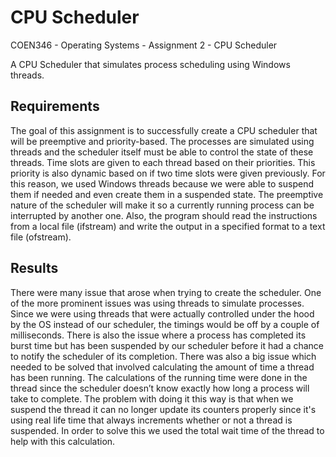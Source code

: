 # CPU Scheduler
COEN346 - Operating Systems - Assignment 2 - CPU Scheduler

A CPU Scheduler that simulates process scheduling using Windows threads.

## Requirements
The goal of this assignment is to successfully create a CPU scheduler that will be preemptive and priority-based. The processes are simulated using threads and the scheduler itself must be able to control the state of these threads. Time slots are given to each thread based on their priorities. This priority is also dynamic based on if two time slots were given previously. For this reason, we used Windows threads because we were able to suspend them if needed and even create them in a suspended state. The preemptive nature of the scheduler will make it so a currently running process can be interrupted by another one. Also, the program should read the instructions from a local file (ifstream) and write the output in a specified format to a text file (ofstream).

## Results
There were many issue that arose when trying to create the scheduler. One of the more prominent issues was using threads to simulate processes. Since we were using threads that were actually controlled under the hood by the OS instead of our scheduler, the timings would be off by a couple of milliseconds. There is also the issue where a process has completed its burst time but has been suspended by our scheduler before it had a chance to notify the scheduler of its completion. There was also a big issue which needed to be solved that involved calculating the amount of time a thread has been running.  The calculations of the running time were done in the thread since the scheduler doesn’t know exactly how long a process will take to complete. The problem with doing it this way is that when we suspend the thread it can no longer update its counters properly since it's using real life time that always increments whether or not a thread is suspended. In order to solve this we used the total wait time of the thread to help with this calculation.
